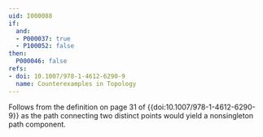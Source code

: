 ```yaml
---
uid: I000088
if:
  and:
  - P000037: true
  - P100052: false
then:
  P000046: false
refs:
- doi: 10.1007/978-1-4612-6290-9
  name: Counterexamples in Topology
---
```


Follows from the definition on page 31 of {{doi:10.1007/978-1-4612-6290-9}}
as the path connecting two distinct points would yield a nonsingleton path
component.
